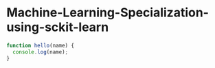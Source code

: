 # Machine-Learning-Specialization-using-sckit-learn

```javascript
function hello(name) {
  console.log(name);
}
```

